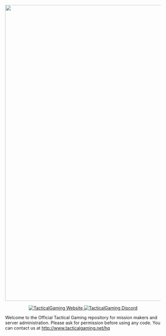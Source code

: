 <p align="center">
  <a href="http://www.tacticalgaming.net/arma">
    <img src="https://units.arma3.com/groups/img/6061/84l8cEeefO.jpg" width="960">
  </a>
</p>

<p align="center">
  <a href="http://www.tacticalgaming.net/hq">
    <img src="https://img.shields.io/website-up-down-green-red/http/shields.io.svg?label=TacticalGaming" alt="TacticalGaming Website">
  </a>
  <a href="https://discord.gg/fny5MwP">
    <img src="https://img.shields.io/discord/194642877501014016.svg" alt="TacticalGaming Discord">
  </a>
</p>

Welcome to the Official Tactical Gaming repository for mission makers and server administration. Please ask for permission before using any code. You can contact us at http://www.tacticalgaming.net/hq

